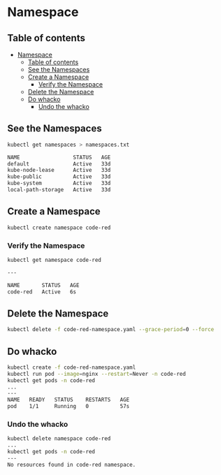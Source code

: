 # Namespace

## Table of contents

- [Namespace](#namespace)
  - [Table of contents](#table-of-contents)
  - [See the Namespaces](#see-the-namespaces)
  - [Create a Namespace](#create-a-namespace)
    - [Verify the Namespace](#verify-the-namespace)
  - [Delete the Namespace](#delete-the-namespace)
  - [Do whacko](#do-whacko)
    - [Undo the whacko](#undo-the-whacko)

## See the Namespaces

```bash
kubectl get namespaces > namespaces.txt
```

```bash
NAME                 STATUS   AGE
default              Active   33d
kube-node-lease      Active   33d
kube-public          Active   33d
kube-system          Active   33d
local-path-storage   Active   33d
```

## Create a Namespace

```bash
kubectl create namespace code-red
```

### Verify the Namespace

```bash
kubectl get namespace code-red

---

NAME       STATUS   AGE
code-red   Active   6s
```

## Delete the Namespace

```bash
kubectl delete -f code-red-namespace.yaml --grace-period=0 --force
```

## Do whacko

```bash
kubectl create -f code-red-namespace.yaml
kubectl run pod --image=nginx --restart=Never -n code-red
kubectl get pods -n code-red
...
---
NAME   READY   STATUS    RESTARTS   AGE
pod    1/1     Running   0          57s
```

### Undo the whacko

```bash
kubectl delete namespace code-red
...
kubectl get pods -n code-red
---
No resources found in code-red namespace.
```
